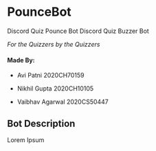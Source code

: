 # PounceBot
Discord Quiz Pounce Bot
Discord Quiz Buzzer Bot

*For the Quizzers by the Quizzers*

#### Made By:

* Avi Patni 2020CH70159

* Nikhil Gupta 2020CH10105

* Vaibhav Agarwal 2020CS50447

## Bot Description

Lorem Ipsum
